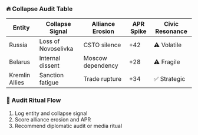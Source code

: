 ### 🔥 Collapse Audit Table
| Entity          | Collapse Signal        | Alliance Erosion | APR Spike | Civic Resonance |
|-----------------|------------------------|------------------|------------|------------------|
| Russia          | Loss of Novoselivka    | CSTO silence      | +42        | ⚠️ Volatile  
| Belarus         | Internal dissent       | Moscow dependency | +28        | ⚠️ Fragile  
| Kremlin Allies  | Sanction fatigue       | Trade rupture     | +34        | ✅ Strategic  

### 🔄 Audit Ritual Flow
1. Log entity and collapse signal  
2. Score alliance erosion and APR  
3. Recommend diplomatic audit or media ritual
